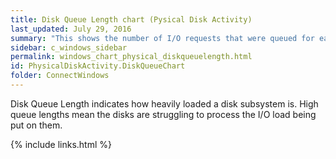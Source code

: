 ```yaml
---
title: Disk Queue Length chart (Pysical Disk Activity)
last_updated: July 29, 2016
summary: "This shows the number of I/O requests that were queued for each physical disk."
sidebar: c_windows_sidebar
permalink: windows_chart_physical_diskqueuelength.html
id: PhysicalDiskActivity.DiskQueueChart
folder: ConnectWindows
---
```


Disk Queue Length indicates how heavily loaded a disk subsystem is. High queue lengths mean the disks are struggling to process the I/O load being put on them.


{% include links.html %}

